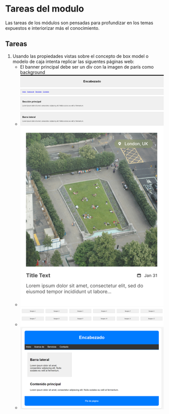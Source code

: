 # Tareas del modulo

Las tareas de los módulos son pensadas para profundizar en los temas expuestos e interiorizar más el conocimiento.

## Tareas

1. Usando las propiedades vistas sobre el concepto de box model o modelo de caja intenta replicar las siguentes páginas web:
    - El banner principal debe ser un div con la imagen de parís como background
    - ![tarea1](./resources/tareaBoxModelUno.png)
    - ![tarea2](./resources/tareaCardBoxModel.png)
    - ![tarea3](./resources/tareaBoxModelMiniGaleria.png)
    - ![tarea4](./resources/tareaMiWebBoxModel.png)

